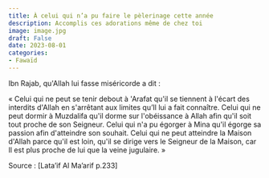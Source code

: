 ```yaml
---
title: À celui qui n’a pu faire le pèlerinage cette année
description: Accomplis ces adorations même de chez toi
image: image.jpg
draft: False
date: 2023-08-01
categories:
- Fawaïd
---
```


Ibn Rajab, qu'Allah lui fasse miséricorde a dit :

« Celui qui ne peut se tenir debout à 'Arafat qu'il se tiennent à l'écart des interdits
d'Allah en s'arrêtant aux limites qu’Il lui a fait connaître. Celui qui ne peut dormir à
Muzdalifa qu'il dorme sur l'obéissance à Allah afin qu'il soit tout proche de son
Seigneur. Celui qui n'a pu égorger à Mina qu'il égorge sa passion afin d'atteindre son
souhait. Celui qui ne peut atteindre la Maison d'Allah parce qu'il est loin, qu'il se
dirige vers le Seigneur de la Maison, car Il est plus proche de lui que la veine
jugulaire. »

Source : [Lata’if Al Ma’arif p.233]
